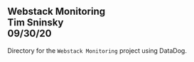 **Webstack Monitoring**\
Tim Sninsky\
09/30/20
---
Directory for the `Webstack Monitoring` project using DataDog.
